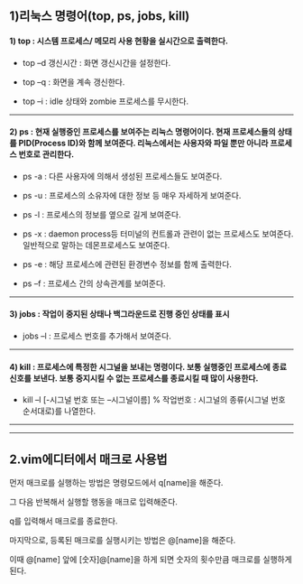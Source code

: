 1)리눅스 명령어(top, ps, jobs, kill)
---
#### 1) top : 시스템 프로세스/ 메모리 사용 현황을 실시간으로 출력한다.

* top –d 갱신시간 : 화면 갱신시간을 설정한다.

* top –q : 화면을 계속 갱신한다.

* top –i : idle 상태와 zombie 프로세스를 무시한다.
---
#### 2) ps : 현재 실행중인 프로세스를 보여주는 리눅스 명령어이다. 현재 프로세스들의 상태를 PID(Process ID)와 함께 보여준다. 리눅스에서는 사용자와 파일 뿐만 아니라 프로세스 번호로 관리한다.
 
* ps -a : 다른 사용자에 의해서 생성된 프로세스들도 보여준다.
 
* ps -u : 프로세스의 소유자에 대한 정보 등 매우 자세하게 보여준다.
 
* ps -l : 프로세스의 정보를 옆으로 길게 보여준다.
 
* ps -x : daemon process등 터미널의 컨트롤과 관련이 없는 프로세스도 보여준다. 일반적으로 말하는 데몬프로세스도 보여준다. 
 
* ps -e : 해당 프로세스에 관련된 환경변수 정보를 함께 출력한다.

* ps –f : 프로세스 간의 상속관계를 보여준다.
---
#### 3) jobs : 작업이 중지된 상태나 백그라운드로 진행 중인 상태를 표시

* jobs –l : 프로세스 번호를 추가해서 보여준다.
---
#### 4) kill : 프로세스에 특정한 시그널을 보내는 명령이다. 보통 실행중인 프로세스에 종료 신호를 보낸다. 보통 중지시킬 수 없는 프로세스를 종료시킬 때 많이 사용한다. 

* kill –l [-시그널 번호 또는 –시그널이름] % 작업번호 : 시그널의 종류(시그널 번호 순서대로)를 나열한다. 
---
---
2.vim에디터에서 매크로 사용법
---
먼저 매크로를 실행하는 방법은 명령모드에서 q[name]을 해준다.

그 다음 반복해서 실행할 행동을 매크로 입력해준다.

q를 입력해서 매크로를 종료한다.

마지막으로, 등록된 매크로를 실행시키는 방법은 @[name]을 해준다.

이때 @[name] 앞에 [숫자]@[name]을 하게 되면 숫자의 횟수만큼 매크로를 실행하게 된다.
